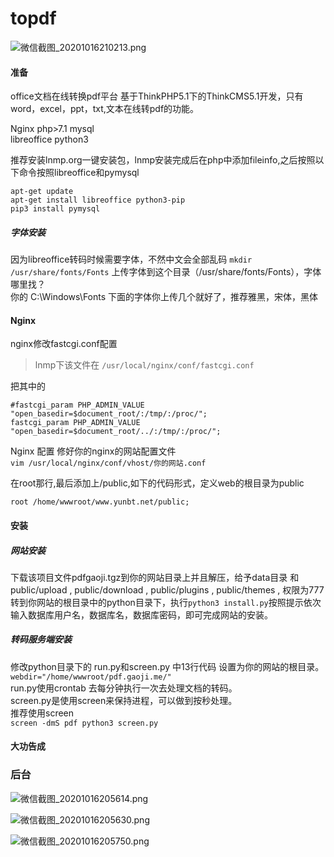 # topdf

![微信截图_20201016210213.png](https://i.loli.net/2020/10/16/LFTWshx2KvECyqb.png)

#### 准备
office文档在线转换pdf平台
基于ThinkPHP5.1下的ThinkCMS5.1开发，只有word，excel，ppt，txt,文本在线转pdf的功能。  

Nginx php>7.1 mysql  
libreoffice python3


推荐安装lnmp.org一键安装包，lnmp安装完成后在php中添加fileinfo,之后按照以下命令按照libreoffice和pymysql  

`apt-get update`  
`apt-get install libreoffice python3-pip`  
`pip3 install pymysql`  

##### 字体安装

因为libreoffice转码时候需要字体，不然中文会全部乱码
`mkdir /usr/share/fonts/Fonts`
上传字体到这个目录（/usr/share/fonts/Fonts），字体哪里找？  
你的 C:\Windows\Fonts 下面的字体你上传几个就好了，推荐雅黑，宋体，黑体
#### Nginx  

nginx修改fastcgi.conf配置  
>lnmp下该文件在 `/usr/local/nginx/conf/fastcgi.conf`  

把其中的  
```
#fastcgi_param PHP_ADMIN_VALUE "open_basedir=$document_root/:/tmp/:/proc/";
fastcgi_param PHP_ADMIN_VALUE "open_basedir=$document_root/../:/tmp/:/proc/";
```


Nginx 配置
修好你的nginx的网站配置文件  
`vim /usr/local/nginx/conf/vhost/你的网站.conf`

在root那行,最后添加上/public,如下的代码形式，定义web的根目录为public  

`root /home/wwwroot/www.yunbt.net/public;`

#### 安装
##### 网站安装

下载该项目文件pdfgaoji.tgz到你的网站目录上并且解压，给予data目录 和public/upload , public/download , public/plugins , public/themes , 权限为777   
转到你网站的根目录中的python目录下，执行`python3 install.py`按照提示依次输入数据库用户名，数据库名，数据库密码，即可完成网站的安装。

##### 转码服务端安装
修改python目录下的 run.py和screen.py 中13行代码 设置为你的网站的根目录。  
`webdir="/home/wwwroot/pdf.gaoji.me/"`  
run.py使用crontab 去每分钟执行一次去处理文档的转码。  
screen.py是使用screen来保持进程，可以做到按秒处理。  
推荐使用screen  
`screen -dmS pdf python3 screen.py`

#### 大功告成


### 后台
![微信截图_20201016205614.png](https://i.loli.net/2020/10/16/UfIKrRO26MCJLFT.png)


![微信截图_20201016205630.png](https://i.loli.net/2020/10/16/XGK31HUoJaqcxYC.png)


![微信截图_20201016205750.png](https://i.loli.net/2020/10/16/hN4n2rZCHPyOYK9.png)

